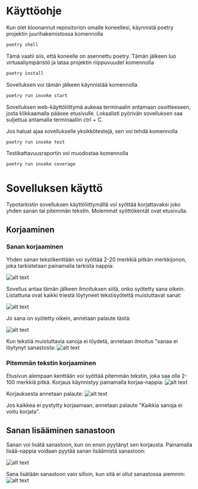 # Käyttöohje

Kun olet kloonannut repositorion omalle koneellesi, käynnistä poetry projektin juurihakemistossa komennolla

```bash
poetry shell
```

Tämä vaatii siis, että koneelle on asennettu poetry. Tämän jälkeen luo virtuaaliympäristö ja lataa projektin riippuvuudet komennolla
```bash
poetry install
```

Sovelluksen voi tämän jälkeen käynnistää komennolla

```bash
poetry run invoke start
```	

Sovelluksen web-käyttöliittymä aukeaa terminaalin antamaan osoitteeseen, josta klikkaamalla pääsee etusivulle. Lokaalisti pyörivän sovelluksen saa suljettua antamalla terminaaliin ctrl + C.

Jos haluat ajaa sovellukselle yksikkötestejä, sen voi tehdä komennolla

```bash
poetry run invoke test
```

Testikattavuusraportin voi muodostaa komennolla

```bash
poetry run invoke coverage
```

# Sovelluksen käyttö
Typotarkistin sovelluksen käyttöliittymällä voi syöttää korjattavaksi joko yhden sanan tai pitemmän tekstin. Molemmat syöttökentät ovat etusivulla.

## Korjaaminen

### Sanan korjaaminen 
Yhden sanan tekstikenttään voi syöttää 2-20 merkkiä pitkän merkkijonon, joka tarkistetaan painamalla tarkista nappia:

![alt text](image-1.png)

Sovellus antaa tämän jälkeen ilmoituksen siitä, onko syötetty sana oikein. Listattuna ovat kaikki triestä löytyneet tekstisyötettä muistuttavat sanat:

![alt text](image-2.png)

Jo sana on syötetty oikein, annetaan palaute tästä: 

![alt text](image-3.png)

Kun tekstiä muistuttavia sanoja ei löydetä, annetaan ilmoitus "sanaa ei löytynyt sanastosta:
![alt text](image-4.png)

### Pitemmän tekstin korjaaminen
Etusivun alempaan kenttään voi syöttää pitemmän tekstin, joka saa olla 2-100 merkkiä pitkä. Korjaus käynnistyy painamalla korjaa-nappia:
![alt text](image-5.png)

Korjauksesta annetaan palaute:
![alt text](image-6.png)

Jos kaikkea ei pystytty korjaamaan, annetaan palaute "Kaikkia sanoja ei voitu korjata".

## Sanan lisääminen sanastoon
Sanan voi lisätä sanastoon, kun on ensin pyytänyt sen korjausta. Painamalla lisää-nappia voidaan pyytää sanan lisäämistä sanastoon:

![alt text](image-7.png)

Sana lisätään sanastoon vain silloin, kun sitä ei ollut sanastossa aiemmin: 
![alt text](image-8.png)